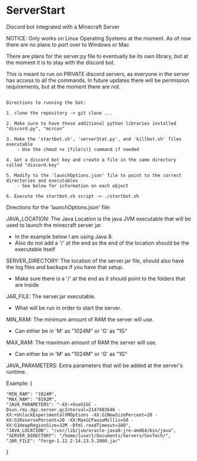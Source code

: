 # ServerStart
Discord bot integrated with a Minecraft Server

NOTICE: Only works on Linux Operating Systems at the moment. As of now there are no plans to port over to Windows or Mac

There are plans for the server.py file to eventually be its own library, but at the moment it is to stay with the discord bot.

This is meant to run on PRIVATE discord servers, as everyone in the server has access to all the commands.
In future updates there will be permission requirements, but at the moment there are not.

~~~~~~~~~~~~~~~~~~~~~~~~~~~~

Directions to running the bot:

1. clone the repository -> git clone ...

2. Make sure to have these additional python libraries installed "discord.py", "mcrcon"

3. Make the 'startbot.sh', 'serverStat.py', and 'killbot.sh' files executable
    - Use the chmod +x {file(s)} command if needed

4. Get a discord bot key and create a file in the same directory called "discord.key"

5. Modify to the 'launchOptions.json' file to point to the correct directories and executables
    - See below for information on each object

6. Execute the startbot.sh script -> ./startbot.sh

~~~~~~~~~~~~~~~~~~~~~~~~~~~~

Directions for the 'launchOptions.json' file:

JAVA_LOCATION: 
The Java Location is the java JVM executable that will be used to launch the minecraft server jar.
 - In the example below I am using Java 8.
 - Also do not add a '/' at the end as the end of the location should be the executable itself

SERVER_DIRECTORY:
The location of the server.jar file, should also have the log files and backups if you have that setup.
 - Make sure there is a '/' at the end as it should point to the folders that are inside

JAR_FILE:
The server.jar executable.
 - What will be run in order to start the server.

MIN_RAM:
The minimum amount of RAM the server will use.
 - Can either be in 'M' as "1024M" or 'G' as "1G"

MAX_RAM:
The maximum amount of RAM the server will use.
 - Can either be in 'M' as "1024M" or 'G' as "1G"

JAVA_PARAMETERS:
Extra parameters that will be added at the server's runtime.

Example: 
{
    
    "MIN_RAM": "1024M",
    "MAX_RAM": "8192M",
    "JAVA_PARAMETERS": "-XX:+UseG1GC -Dsun.rmi.dgc.server.gcInterval=2147483646 -XX:+UnlockExperimentalVMOptions -XX:G1NewSizePercent=20 -XX:G1ReservePercent=20 -XX:MaxGCPauseMillis=50 -XX:G1HeapRegionSize=32M -Dfml.readTimeout=180",
    "JAVA_LOCATION": "/usr/lib/jvm/oracle-java8-jre-amd64/bin/java",
    "SERVER_DIRECTORY": "/home/{user}/Documents/Servers/SevTech/",
    "JAR_FILE": "forge-1.12.2-14.23.5.2860.jar"

}